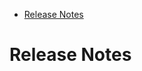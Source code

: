 <!-- START doctoc generated TOC please keep comment here to allow auto update -->
<!-- DON'T EDIT THIS SECTION, INSTEAD RE-RUN doctoc TO UPDATE -->


- [Release Notes](#release-notes)

<!-- END doctoc generated TOC please keep comment here to allow auto update -->

# Release Notes